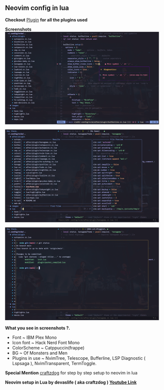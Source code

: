 ## Neovim config in lua

**Checkout** [Plugin](https://github.com/arvindchoudhary33/nvim-config-lua/blob/main/lua/plugins.lua) **for all the plugins used**

**Screenshots**
![NvimTree Opened File](images/1.png)

![NvimTree Opened File](images/2.png)

![NvimTree Opened File](images/3.png)

**What you see in screenshots ?.**

- Font ~ IBM Plex Mono
- Icon font ~ Hack Nerd Font Mono
- ColorScheme ~ Catppuccin(frappe)
- BG ~ Of Monsters and Men
- Plugins in use ~ NvimTree, Telescope, Bufferline, LSP Diagnostic ( Lspsaga ), NvimTransparent, TermToggle.

**Special Mention** [craftzdog](https://github.com/craftzdog) for step by step setup to neovim in lua

**Neovim setup in Lua by devaslife ( aka craftzdog ) [ Youtube Link ](https://www.youtube.com/watch?v=ajmK0ZNcM4Q)**

